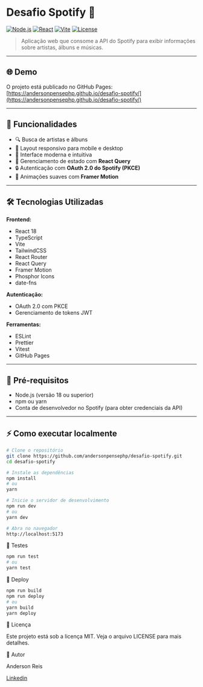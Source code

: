 # Desafio Spotify 🎵

[![Node.js](https://img.shields.io/badge/Node.js-18+-green?logo=node.js)](https://nodejs.org/)
[![React](https://img.shields.io/badge/React-18-blue?logo=react)](https://reactjs.org/)
[![Vite](https://img.shields.io/badge/Vite-4-yellow?logo=vite)](https://vitejs.dev/)
[![License](https://img.shields.io/badge/License-MIT-blue)](LICENSE)

> Aplicação web que consome a API do Spotify para exibir informações sobre artistas, álbuns e músicas.

---

## 🌐 Demo

O projeto está publicado no GitHub Pages:  
[https://andersonpensephp.github.io/desafio-spotify/](https://andersonpensephp.github.io/desafio-spotify/)

---

## 🚀 Funcionalidades

- 🔍 Busca de artistas e álbuns  
- 📱 Layout responsivo para mobile e desktop  
- 🎨 Interface moderna e intuitiva  
- 🔄 Gerenciamento de estado com **React Query**  
- 🔒 Autenticação com **OAuth 2.0 do Spotify (PKCE)**  
- 🎨 Animações suaves com **Framer Motion**  

---

## 🛠️ Tecnologias Utilizadas

**Frontend:**

- React 18  
- TypeScript  
- Vite  
- TailwindCSS  
- React Router  
- React Query  
- Framer Motion  
- Phosphor Icons  
- date-fns  

**Autenticação:**

- OAuth 2.0 com PKCE  
- Gerenciamento de tokens JWT  

**Ferramentas:**

- ESLint  
- Prettier  
- Vitest  
- GitHub Pages  

---

## 🔧 Pré-requisitos

- Node.js (versão 18 ou superior)  
- npm ou yarn  
- Conta de desenvolvedor no Spotify (para obter credenciais da API)  

---

## ⚡ Como executar localmente

```bash
# Clone o repositório
git clone https://github.com/andersonpensephp/desafio-spotify.git
cd desafio-spotify

# Instale as dependências
npm install
# ou
yarn

# Inicie o servidor de desenvolvimento
npm run dev
# ou
yarn dev

# Abra no navegador
http://localhost:5173

```

🧪 Testes

```bash
npm run test
# ou
yarn test
```
🚀 Deploy

```bash
npm run build
npm run deploy
# ou
yarn build
yarn deploy
```
📄 Licença

Este projeto está sob a licença MIT.
Veja o arquivo LICENSE para mais detalhes.

👤 Autor

Anderson Reis

[Linkedin](https://www.linkedin.com/in/andersonfront/)


